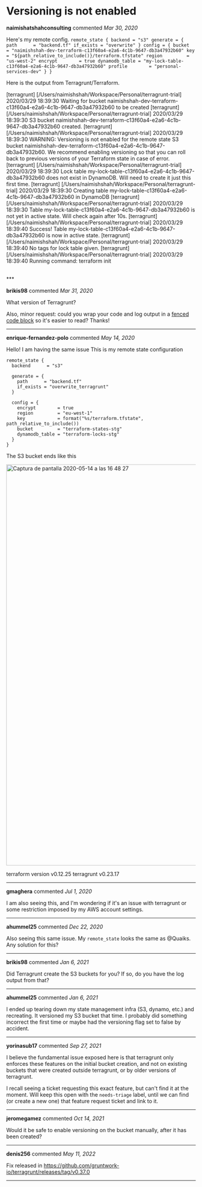 # Versioning is not enabled

**naimishatshahconsulting** commented *Mar 30, 2020*

Here's my remote config.
`remote_state {
  backend = "s3"
  generate = {
    path      = "backend.tf"
    if_exists = "overwrite"
  }
  config = {
    bucket         = "naimishshah-dev-terraform-c13f60a4-e2a6-4c1b-9647-db3a47932b60"
    key            = "${path_relative_to_include()}/terraform.tfstate"
    region         = "us-west-2"
    encrypt        = true
    dynamodb_table = "my-lock-table-c13f60a4-e2a6-4c1b-9647-db3a47932b60"
    profile        = "personal-services-dev"
  }
}`

Here is the output from Terragrunt/Terraform.

[terragrunt] [/Users/naimishshah/Workspace/Personal/terragrunt-trial] 2020/03/29 18:39:30 Waiting for bucket naimishshah-dev-terraform-c13f60a4-e2a6-4c1b-9647-db3a47932b60 to be created
[terragrunt] [/Users/naimishshah/Workspace/Personal/terragrunt-trial] 2020/03/29 18:39:30 S3 bucket naimishshah-dev-terraform-c13f60a4-e2a6-4c1b-9647-db3a47932b60 created.
[terragrunt] [/Users/naimishshah/Workspace/Personal/terragrunt-trial] 2020/03/29 18:39:30 WARNING: Versioning is not enabled for the remote state S3 bucket naimishshah-dev-terraform-c13f60a4-e2a6-4c1b-9647-db3a47932b60. We recommend enabling versioning so that you can roll back to previous versions of your Terraform state in case of error.
[terragrunt] [/Users/naimishshah/Workspace/Personal/terragrunt-trial] 2020/03/29 18:39:30 Lock table my-lock-table-c13f60a4-e2a6-4c1b-9647-db3a47932b60 does not exist in DynamoDB. Will need to create it just this first time.
[terragrunt] [/Users/naimishshah/Workspace/Personal/terragrunt-trial] 2020/03/29 18:39:30 Creating table my-lock-table-c13f60a4-e2a6-4c1b-9647-db3a47932b60 in DynamoDB
[terragrunt] [/Users/naimishshah/Workspace/Personal/terragrunt-trial] 2020/03/29 18:39:30 Table my-lock-table-c13f60a4-e2a6-4c1b-9647-db3a47932b60 is not yet in active state. Will check again after 10s.
[terragrunt] [/Users/naimishshah/Workspace/Personal/terragrunt-trial] 2020/03/29 18:39:40 Success! Table my-lock-table-c13f60a4-e2a6-4c1b-9647-db3a47932b60 is now in active state.
[terragrunt] [/Users/naimishshah/Workspace/Personal/terragrunt-trial] 2020/03/29 18:39:40 No tags for lock table given.
[terragrunt] [/Users/naimishshah/Workspace/Personal/terragrunt-trial] 2020/03/29 18:39:40 Running command: terraform init

<br />
***


**brikis98** commented *Mar 31, 2020*

What version of Terragrunt?

Also, minor request: could you wrap your code and log output in a [fenced code block](https://help.github.com/en/github/writing-on-github/creating-and-highlighting-code-blocks#fenced-code-blocks) so it's easier to read? Thanks!
***

**enrique-fernandez-polo** commented *May 14, 2020*

Hello! I am having the same issue
 This is my remote state configuration 

```
remote_state {
  backend      = "s3"

  generate = {
    path      = "backend.tf"
    if_exists = "overwrite_terragrunt"
  }

  config = {
    encrypt        = true
    region         = "eu-west-1"
    key            = format("%s/terraform.tfstate", path_relative_to_include())
    bucket         = "terraform-states-stg"
    dynamodb_table = "terraform-locks-stg"
  }
}
```
The S3 bucket ends like this

<img width="1065" alt="Captura de pantalla 2020-05-14 a las 16 48 27" src="https://user-images.githubusercontent.com/2082202/81949128-c6f0eb00-9602-11ea-9aa1-3d4531f8e1cf.png">

terraform version v0.12.25
terragrunt  v0.23.17
***

**gmaghera** commented *Jul 1, 2020*

I am also seeing this, and I'm wondering if it's an issue with terragrunt or some restriction imposed by my AWS account settings.
***

**ahummel25** commented *Dec 22, 2020*

Also seeing this same issue. My `remote_state` looks the same as @Quaiks. Any solution for this?
***

**brikis98** commented *Jan 6, 2021*

Did Terragrunt create the S3 buckets for you? If so, do you have the log output from that?
***

**ahummel25** commented *Jan 6, 2021*

I ended up tearing down my state management infra (S3, dynamo, etc.) and recreating. It versioned my S3 bucket that time. I probably did something incorrect the first time or maybe had the versioning flag set to false by accident.
***

**yorinasub17** commented *Sep 27, 2021*

I believe the fundamental issue exposed here is that terragrunt only enforces these features on the initial bucket creation, and not on existing buckets that were created outside terragrunt, or by older versions of terragrunt.

I recall seeing a ticket requesting this exact feature, but can't find it at the moment. Will keep this open with the `needs-triage` label, until we can find (or create a new one) that feature request ticket and link to it.
***

**jeromegamez** commented *Oct 14, 2021*

Would it be safe to enable versioning on the bucket manually, after it has been created?
***

**denis256** commented *May 11, 2022*

Fix released in https://github.com/gruntwork-io/terragrunt/releases/tag/v0.37.0
***

